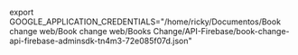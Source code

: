 export GOOGLE_APPLICATION_CREDENTIALS="/home/ricky/Documentos/Book change web/Book change web/Books Change/API-Firebase/book-change-api-firebase-adminsdk-tn4m3-72e085f07d.json"